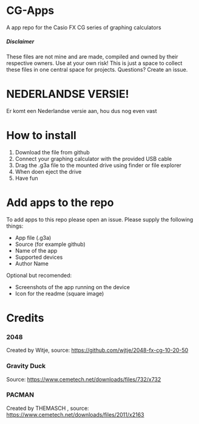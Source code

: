 # CG-Apps
A app repo for the Casio FX CG series of graphing calculators

##### Disclaimer
These files are not mine and are made, compiled and owned by their respective owners. Use at your own risk! This is just a space to collect these files in one central space for projects. Questions? Create an issue.

# NEDERLANDSE VERSIE!
Er komt een Nederlandse versie aan, hou dus nog even vast

# How to install
1. Download the file from github
2. Connect your graphing calculator with the provided USB cable
3. Drag the .g3a file to the mounted drive using finder or file explorer
4. When doen eject the drive
5. Have fun

# Add apps to the repo
To add apps to this repo please open an issue. Please supply the following things:
- App file (.g3a)
- Source (for example github)
- Name of the app
- Supported devices
- Author Name

Optional but recomended:
- Screenshots of the app running on the device
- Icon for the readme (square image)

# Credits
### 2048 
Created by Witje, source: https://github.com/wjtje/2048-fx-cg-10-20-50
 
### Gravity Duck
Source: https://www.cemetech.net/downloads/files/732/x732

### PACMAN
Created by THEMASCH , source: https://www.cemetech.net/downloads/files/2011/x2163
